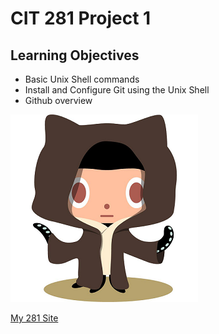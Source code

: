 # CIT 281 Project 1

## Learning Objectives

- Basic Unix Shell commands
- Install and Configure Git using the Unix Shell
- Github overview

![octocat](images/octobiwancatnobi.png)

[My 281 Site](https://pages.uoregon.edu/bskelly/281/)
